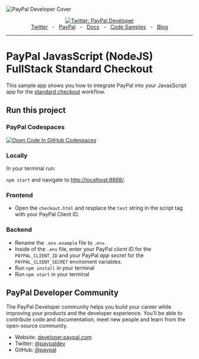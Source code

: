 ![PayPal Developer Cover](https://github.com/paypaldev/.github/blob/main/pp-cover.png)

<div align="center">
  <a href="https://twitter.com/paypaldev" target="_blank">
    <img alt="Twitter: PayPal Developer" src="https://img.shields.io/twitter/follow/paypaldev?style=social" />
  </a>
  <br />
  <a href="https://twitter.com/paypaldev" target="_blank">Twitter</a>
    <span>&nbsp;&nbsp;-&nbsp;&nbsp;</span>
  <a href="https://www.paypal.com/us/home" target="_blank">PayPal</a>
    <span>&nbsp;&nbsp;-&nbsp;&nbsp;</span>
  <a href="https://developer.paypal.com/home" target="_blank">Docs</a>
    <span>&nbsp;&nbsp;-&nbsp;&nbsp;</span>
  <a href="https://github.com/paypaldev" target="_blank">Code Samples</a>
    <span>&nbsp;&nbsp;-&nbsp;&nbsp;</span>
  <a href="https://dev.to/paypaldeveloper" target="_blank">Blog</a>
  <br />
  <hr />
</div>

# PayPal JavasScript (NodeJS) FullStack Standard Checkout

This sample app shows you how to integrate PayPal into your JavasScript app for the [standard checkout](https://developer.paypal.com/docs/checkout/standard/integrate/) workflow.

## Run this project

### PayPal Codespaces
[![Open Code In GitHub Codespaces](https://github.com/codespaces/badge.svg)](https://codespaces.new/PayPal-JavaScript-FullStack-Standard-Checkout-Sample?devcontainer_path=.devcontainer%2Fdevcontainer.json)

### Locally

In your terminal run:

`npm start` and navigate to [http://localhost:8888/](http://localhost:8888/).

### Frontend

- Open the `checkout.html` and resplace the `test` string in the script tag with your PayPal Client ID.

### Backend

- Rename the `.env.example` file to `.env`.
- Inside of the `.env` file, enter your PayPal _client ID_ for the `PAYPAL_CLIENT_ID` and your PayPal _app secret_ for the `PAYPAL_CLIENT_SECRET` enviroment variables.
- Run `npm install` in your terminal
- Run `npm start` in your terminal

## PayPal Developer Community

The PayPal Developer community helps you build your career while improving your products and the developer experience. You’ll be able to contribute code and documentation, meet new people and learn from the open-source community.

- Website: [developer.paypal.com](https://developer.paypal.com)
- Twitter: [@paypaldev](https://twitter.com/paypaldev)
- GitHub: [@paypal](https://github.com/paypal)
